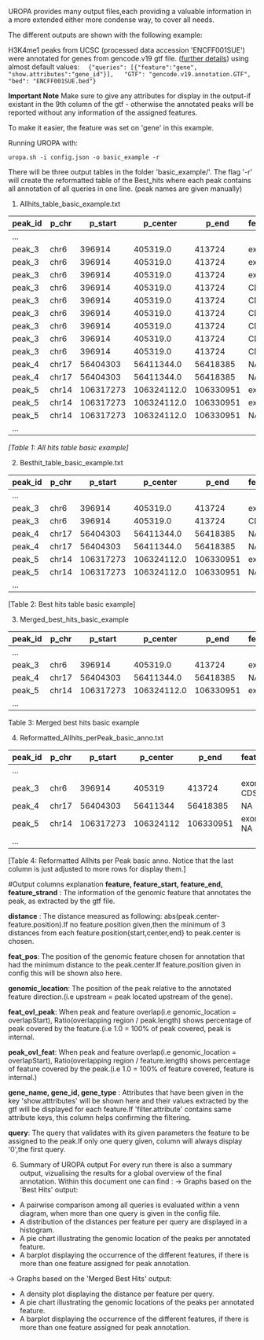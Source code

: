 UROPA provides many output files,each providing a valuable information in a more extended either more condense way, to cover all needs.

The different outputs are shown with the following example:

H3K4me1 peaks from UCSC (processed data accession 'ENCFF001SUE') were annotated for genes from gencode.v19 gtf file. ([further details](http://uropa.readthedocs.io/en/latest/uropa-example/#used-peak-and-annotation-files)) using almost default values: 
`  
{"queries": [{"feature":"gene", "show.attributes":"gene_id"}],  
"GTF": "gencode.v19.annotation.GTF",  
"bed": "ENCFF001SUE.bed"} `

**Important Note** 
Make sure to give any attributes for display in the output-if existant in the 9th column of the gtf - otherwise the annotated peaks will be reported 
without any information of the assigned features.

To make it easier, the feature was set on 'gene' in this example. 

Running UROPA with:     
```
uropa.sh -i config.json -o basic_example -r
```    

There will be three output tables in the folder 'basic_example/'. 
The flag '-r' will create the reformatted table of the Best_hits where each peak contains all annotation of all queries in one line. 
(peak names are given manually)

1. Allhits_table_basic_example.txt

| peak_id | p_chr | p_start   | p_center    | p_end     | feature | feat_start   | feat_end     | feat_strand | distance | gene_id      | query | 
|---------|-------|-----------|-------------|-----------|---------|-----------|-----------|----------|----------|--------------|-------| 
| ...     |       |           |             |           |         |           |           |          |          |              |       | 
| peak_3  | chr6  | 396914    | 405319.0    | 413724    | exon    | 405018    | 405130    | +        | 189.0    | NR_046000    | 0     | 
| peak_3  | chr6  | 396914    | 405319.0    | 413724    | exon    | 405018    | 405130    | +        | 189.0    | NM_001195286 | 0     | 
| peak_3  | chr6  | 396914    | 405319.0    | 413724    | exon    | 405018    | 405130    | +        | 189.0    | NM_002460    | 0     | 
| peak_3  | chr6  | 396914    | 405319.0    | 413724    | CDS     | 401424    | 401777    | +        | 3542.0   | NM_001195286 | 1     | 
| peak_3  | chr6  | 396914    | 405319.0    | 413724    | CDS     | 405018    | 405130    | +        | 189.0    | NM_002460    | 1     | 
| peak_3  | chr6  | 396914    | 405319.0    | 413724    | CDS     | 405018    | 405130    | +        | 189.0    | NM_001195286 | 1     | 
| peak_3  | chr6  | 396914    | 405319.0    | 413724    | CDS     | 401424    | 401777    | +        | 3542.0   | NM_002460    | 1     | 
| peak_3  | chr6  | 396914    | 405319.0    | 413724    | CDS     | 407455    | 407595    | +        | 2136.0   | NM_002460    | 1     | 
| peak_3  | chr6  | 396914    | 405319.0    | 413724    | CDS     | 407455    | 407595    | +        | 2136.0   | NM_001195286 | 1     | 
| peak_4  | chr17 | 56404303  | 56411344.0  | 56418385  | NA      | NA        | NA        | NA       | NA       | NA           | 0     | 
| peak_4  | chr17 | 56404303  | 56411344.0  | 56418385  | NA      | NA        | NA        | NA       | NA       | NA           | 1     | 
| peak_5  | chr14 | 106317273 | 106324112.0 | 106330951 | exon    | 106324293 | 106324344 | -        | 181.0    | NR_039730    | 0     | 
| peak_5  | chr14 | 106317273 | 106324112.0 | 106330951 | exon    | 106324334 | 106324411 | -        | 222.0    | NR_130467    | 0     | 
| peak_5  | chr14 | 106317273 | 106324112.0 | 106330951 | NA      | NA        | NA        | NA       | NA       | NA           | 1     | 
| ...     |       |           |             |           |         |           |           |          |          |              |       | 

*[Table 1: All hits table basic example]*

2. Besthit_table_basic_example.txt

| peak_id | p_chr | p_start   | p_center    | p_end     | feature | feat_start   | feat_end     | feat_strand | distance | gene_id   | query | 
|---------|-------|-----------|-------------|-----------|---------|-----------|-----------|----------|----------|-----------|-------| 
| ...     |       |           |             |           |         |           |           |          |          |           |       | 
| peak_3  | chr6  | 396914    | 405319.0    | 413724    | exon    | 405018    | 405130    | +        | 189.0    | NR_046000 | 0     | 
| peak_3  | chr6  | 396914    | 405319.0    | 413724    | CDS     | 405018    | 405130    | +        | 189.0    | NM_002460 | 1     | 
| peak_4  | chr17 | 56404303  | 56411344.0  | 56418385  | NA      | NA        | NA        | NA       | NA       | NA        | 0     | 
| peak_4  | chr17 | 56404303  | 56411344.0  | 56418385  | NA      | NA        | NA        | NA       | NA       | NA        | 1     | 
| peak_5  | chr14 | 106317273 | 106324112.0 | 106330951 | exon    | 106324293 | 106324344 | -        | 181.0    | NR_039730 | 0     | 
| peak_5  | chr14 | 106317273 | 106324112.0 | 106330951 | NA      | NA        | NA        | NA       | NA       | NA        | 1     | 
| ...     |       |           |             |           |         |           |           |          |          |           |       | 

[Table 2: Best hits table basic example]

3. Merged_best_hits_basic_example

| peak_id | p_chr | p_start   | p_center    | p_end     | feature | feat_start   | feat_end     | feat_strand | distance | gene_id   | query | 
|---------|-------|-----------|-------------|-----------|---------|-----------|-----------|----------|----------|-----------|-------| 
| ...     |       |           |             |           |         |           |           |          |          |           |       | 
| peak_3  | chr6  | 396914    | 405319.0    | 413724    | exon    | 405018    | 405130    | +        | 189.0    | NR_046000 | 0,1   | 
| peak_4  | chr17 | 56404303  | 56411344.0  | 56418385  | NA      | NA        | NA        | NA       | NA       | NA        | 0,1   | 
| peak_5  | chr14 | 106317273 | 106324112.0 | 106330951 | exon    | 106324293 | 106324344 | -        | 181.0    | NR_039730 | 0     | 
| ...     |       |           |             |           |         |           |           |          |          |           |       | 

Table 3: Merged best hits basic example

4. Reformatted_Allhits_perPeak_basic_anno.txt

| peak_id | p_chr | p_start   | p_center  | p_end     | feature   | feat_start       | feat_end         | feat_strand | distance | gene_id              | query | 
|---------|-------|-----------|-----------|-----------|-----------|---------------|---------------|----------|----------|----------------------|-------| 
| ...     |       |           |           |           |           |               |               |          |          |                      |       | 
| peak_3  | chr6  | 396914    | 405319    | 413724    | exon, CDS | 405018        | 405130        | +        | 189      | NR_046000, NM_002460 | 0,1   | 
| peak_4  | chr17 | 56404303  | 56411344  | 56418385  | NA        | NA            | NA            | NA       | NA       | NA                   | 0,1   | 
| peak_5  | chr14 | 106317273 | 106324112 | 106330951 | exon, NA  | 106324293, NA | 106324344, NA | -,NA     | 181,NA   | NR_039730, NA        | 0,1   | 
| ...     |       |           |           |           |           |               |               |          |          |                      |       | 

[Table 4: Reformatted Allhits per Peak basic anno. Notice that the last column is just adjusted to more rows for display them.]

#Output columns explanation
**feature, feature_start, feature_end, feature_strand** : The information of the genomic feature that annotates the peak, as extracted by the gtf file.

**distance** : The distance measured as following: abs(peak.center-feature.position).If no feature.position given,then the minimum of 3 distances from each feature.position{start,center,end} to peak.center is chosen.

**feat_pos**: The position of the genomic feature chosen for annotation that had the minimum distance to the peak.center.If feature.position given in config this will be shown also here.

**genomic_location**: The position of the peak relative to the annotated feature direction.(i.e upstream = peak located upstream of the gene).

**feat_ovl_peak**: When peak and feature overlap(i.e genomic_location = overlapStart), Ratio(overlapping region / peak.length) shows percentage of peak covered by the feature.(i.e 1.0 = 100% of peak covered, peak is internal.

**peak_ovl_feat**: When peak and feature overlap(i.e genomic_location = overlapStart), Ratio(overlapping region / feature.length) shows percentage of feature covered by the peak.(i.e 1.0 = 100% of feature covered, feature is internal.)

**gene_name, gene_id, gene_type** : Attributes that have been given in the key 'show.atttributes' will be shown here and their values extracted by the gtf will be displayed for each feature.If 'filter.attribute' contains same attribute keys, this column helps confirming the filtering.

**query**: The query that validates with its given parameters the feature to be assigned to the peak.If only one query given, column will always display '0',the first query.


6. Summary of UROPA output
For every run there is also a summary output, vizualising the results for a global overview of the final annotation. Within this document one can find : 
-> Graphs based on the 'Best Hits' output:
* A pairwise comparison among all queries is evaluated within a venn diagram, when more than one query is given in the config file. 
* A distribution of the distances per feature per query are displayed in a histogram.
* A pie chart illustrating the genomic location of the peaks per annotated feature.
* A barplot displaying the occurrence of the different features, if there is more than one feature assigned for peak annotation.

-> Graphs based on the 'Merged Best Hits' output:
* A density plot displaying the distance per feature per query. 
* A pie chart illustrating the genomic locations of the peaks per annotated feature.
* A barplot displaying the occurrence of the different features, if there is more than one feature assigned for peak annotation.
